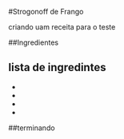 #Strogonoff de Frango

criando uam receita para o teste

##Ingredientes


lista de ingredintes 
 - 
 - 
 - 
 - 

 - 

##terminando 



